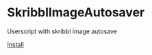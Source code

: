 # SkribblImageAutosaver
Userscript with skribbl image autosave

[Install](https://raw.githubusercontent.com/bobbybonifacia/SkribblImageAutosaver/blob/master/SkribblAutosave.js)
